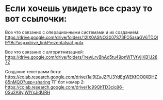 # Если хочешь увидеть все сразу то вот ссылочки:

Все что связанно с операционными системами и их созданием:
https://drive.google.com/drive/folders/12lX0ASNO3007S73FO5asaGV6TDQl9YBc?usp=drive_linkPrezentatsia1.pptx

Все что связанно с алгоритмизацией:
https://drive.google.com/drive/folders/1rewLrvBhAd5tu49pnWTVtVjIKB1J287Z

Создание телеграмм бота:
https://colab.research.google.com/drive/1ai9iZuJZPU3YdEgWEKfOO0XDHZ85nMQO?usp=sharing
ТГ бот номер 2:
https://colab.research.google.com/drive/1c99QhTD3ciq96-0Su2A8yjWlYxJidURH
